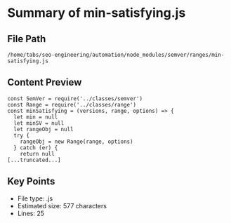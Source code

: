 # Summary of min-satisfying.js
  
## File Path
`/home/tabs/seo-engineering/automation/node_modules/semver/ranges/min-satisfying.js`

## Content Preview
```
const SemVer = require('../classes/semver')
const Range = require('../classes/range')
const minSatisfying = (versions, range, options) => {
  let min = null
  let minSV = null
  let rangeObj = null
  try {
    rangeObj = new Range(range, options)
  } catch (er) {
    return null
[...truncated...]
```

## Key Points
- File type: .js
- Estimated size: 577 characters
- Lines: 25
